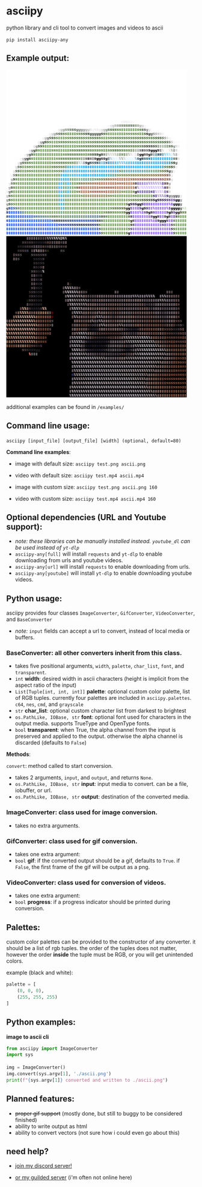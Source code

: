# asciipy
 python library and cli tool to convert images and videos to ascii

`pip install asciipy-any`

## Example output:
![image example](https://github.com/anytarseir67/asciipy/blob/main/examples/peepo-juicebox.png?raw=True) 
![gif example](https://github.com/anytarseir67/asciipy/blob/main/examples/bonk.gif?raw=True)

additional examples can be found in `/examples/`

## Command line usage:
`asciipy [input_file] [output_file] [width] (optional, default=80)`

**Command line examples**: 

* image with default size: `asciipy test.png ascii.png`

* video with default size: `asciipy test.mp4 ascii.mp4`

* image with custom size: `asciipy test.png ascii.png 160`

* video with custom size: `asciipy test.mp4 ascii.mp4 160`

## Optional dependencies (URL and Youtube support):
* *note: these libraries can be manually installed instead. `youtube_dl` can be used instead of `yt-dlp`*
* `asciipy-any[full]` will install `requests` and `yt-dlp` to enable downloading from urls and youtube videos.
* `asciipy-any[url]` will install `requests` to enable downloading from urls.
* `asciipy-any[youtube]` will install `yt-dlp` to enable downloading youtube videos.

## Python usage:
asciipy provides four classes `ImageConverter`, `GifConverter`, `VideoConverter`, and `BaseConverter`

* *note:* `input` fields can accept a url to convert, instead of local media or buffers.

### **BaseConverter**: all other converters inherit from this class. 
* takes five positional arguments, `width`, `palette`, `char_list`, `font`, and `transparent`.
* `int` **width**: desired width in ascii characters (height is implicit from the aspect ratio of the input) 
* `List[Tuple[int, int, int]]` **palette**: optional custom color palette, list of RGB tuples. currently four palettes are included in `asciipy.palettes`. `c64`, `nes`, `cmd`, and `grayscale`
* `str` **char_list**: optional custom character list from darkest to brightest
* `os.PathLike, IOBase, str` **font**: optional font used for characters in the output media. supports TrueType and OpenType fonts.
* `bool` **transparent**: when True, the alpha channel from the input is preserved and applied to the output. otherwise the alpha channel is discarded (defaults to `False`)

**Methods**:

`convert`: method called to start conversion.
* takes 2 arguments, `input`, and `output`, and returns `None`.
* `os.PathLike, IOBase, str` **input**: input media to convert. can be a file, iobuffer, or url.
* `os.PathLike, IOBase, str` **output**: destination of the converted media.

### **ImageConverter**: class used for image conversion.
* takes no extra arguments.

### **GifConverter**: class used for gif conversion.
* takes one extra argument:
* `bool` **gif**: if the converted output should be a gif, defaults to `True`. if `False`, the first frame of the gif will be output as a png.

### **VideoConverter**: class used for conversion of videos.
* takes one extra argument:
* `bool` **progress**: if a progress indicator should be printed during conversion.

## Palettes:
custom color palettes can be provided to the constructor of any converter. it should be a list of rgb tuples. the order of the tuples does not matter, however the order **inside** the tuple must be RGB, or you will get unintended colors.

example (black and white):
```py
palette = [
    (0, 0, 0),
    (255, 255, 255)
]
```

## Python examples:

**image to ascii cli**
```py
from asciipy import ImageConverter
import sys

img = ImageConverter()
img.convert(sys.argv[1], './ascii.png')
print(f"{sys.argv[1]} converted and written to ./ascii.png")
```

## Planned features:
* ~~proper gif support~~ (mostly done, but still to buggy to be considered finished)
* ability to write output as html
* ability to convert vectors (not sure how i could even go about this)

## need help?
* [join my discord server!](https://discord.gg/fDQPCBybVJ)

* [or my guilded server](https://www.guilded.gg/i/kJO6g5op) (i'm often not online here)

